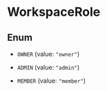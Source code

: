 

# WorkspaceRole

## Enum


* `OWNER` (value: `"owner"`)

* `ADMIN` (value: `"admin"`)

* `MEMBER` (value: `"member"`)



